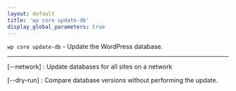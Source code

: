 ```yaml
---
layout: default
title: 'wp core update-db'
display_global_parameters: true
---
```


`wp core update-db` - Update the WordPress database.

<hr />

[\--network]
: Update databases for all sites on a network

[\--dry-run]
: Compare database versions without performing the update.



